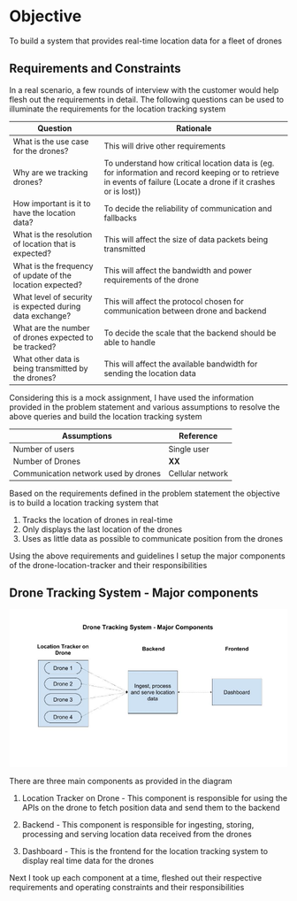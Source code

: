 # Objective

To build a system that provides real-time location data for a fleet of drones

## Requirements and Constraints

In a real scenario, a few rounds of interview with the customer would help flesh out the requirements in detail. The following questions can be used to illuminate the requirements for the location tracking system

| Question | Rationale |
| -- | -- |
| What is the use case for the drones? | This will drive other requirements |
| Why are we tracking drones? | To understand how critical location data is (eg. for information and record keeping or to retrieve in events of failure (Locate a drone if it crashes or is lost)) |
| How important is it to have the location data? | To decide the reliability of communication and fallbacks |
| What is the resolution of location that is expected? | This will affect the size of data packets being transmitted |
| What is the frequency of update of the location expected? | This will affect the bandwidth and power requirements of the drone |
| What level of security is expected during data exchange? | This will affect the protocol chosen for communication between drone and backend |
| What are the number of drones expected to be tracked? | To decide the scale that the backend should be able to handle |
| What other data is being transmitted by the drones? | This will affect the available bandwidth for sending the location data |

Considering this is a mock assignment, I have used the information provided in the problem statement and various assumptions to resolve the above queries and build the location tracking system

| Assumptions | Reference |
| -- | -- |
| Number of users | Single user |
| Number of Drones | **XX** |
| Communication network used by drones | Cellular network |

Based on the requirements defined in the problem statement the objective is to build a location tracking system that 
1. Tracks the location of drones in real-time
2. Only displays the last location of the drones
3. Uses as little data as possible to communicate position from the drones

Using the above requirements and guidelines I setup the major components of the drone-location-tracker and their responsibilities

## Drone Tracking System - Major components

![drone-tracking-system-components](./assets/drone-tracking-system-components.jpg)

There are three main components as provided in the diagram

1. Location Tracker on Drone - This component is responsible for using the APIs on the drone to fetch position data and send them to the backend

2. Backend - This component is responsible for ingesting, storing, processing and serving location data received from the drones
   
3. Dashboard - This is the frontend for the location tracking system to display real time data for the drones

Next I took up each component at a time, fleshed out their respective requirements and operating constraints and their responsibilities